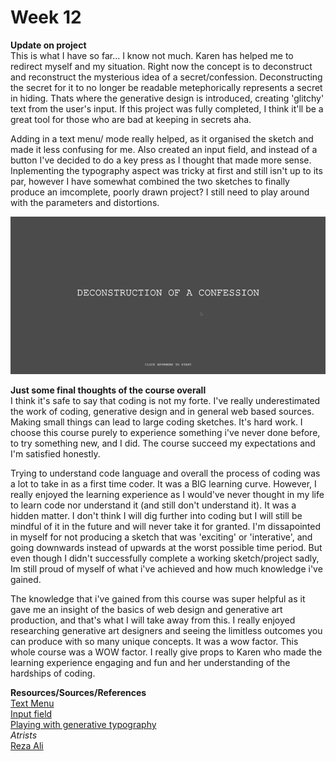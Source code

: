 # Week 12 <br> 
__Update on project__ <br> 
This is what I have so far... I know not much. Karen has helped me to redirect myself and my situation. Right now the concept is to deconstruct and reconstruct the mysterious idea of a secret/confession. Deconstructing the secret for it to no longer be readable metephorically represents a secret in hiding. Thats where the generative design is introduced, creating 'glitchy' text from the user's input. If this project was fully completed, I think it'll be a great tool for those who are bad at keeping in secrets aha. <br> 

Adding in a text menu/ mode really helped, as it organised the sketch and made it less confusing for me. Also created an input field, and instead of a button I've decided to do a key press as I thought that made more sense. Inplementing the typography aspect was tricky at first and still isn't up to its par, however I have somewhat combined the two sketches to finally produce an imcomplete, poorly drawn project? I still need to play around with the parameters and distortions. <br> 

![](https://github.com/ChantelLai/Slave-to-the-Algorithm/blob/master/Week12/DeconstructionConfession.gif) <br> 

__Just some final thoughts of the course overall__ <br>
I think it's safe to say that coding is not my forte. I've really underestimated the work of coding, generative design and in general web based sources. Making small things can lead to large coding sketches. It's hard work. I choose this course purely to experience something i've never done before, to try something new, and I did. The course succeed my expectations and I'm satisfied honestly. <br> 

Trying to understand code language and overall the process of coding was a lot to take in as a first time coder. It was a BIG learning curve. However, I really enjoyed the learning experience as I would've never thought in my life to learn code nor understand it (and still don't understand it). It was a hidden matter. I don't think I will dig further into coding but I will still be mindful of it in the future and will never take it for granted. I'm dissapointed in myself for not producing a sketch that was 'exciting' or 'interative', and going downwards instead of upwards at the worst possible time period. But even though I didn't successfully complete a working sketch/project sadly, Im still proud of myself of what i've achieved and how much knowledge i've gained. <br>

The knowledge that i've gained from this course was super helpful as it gave me an insight of the basics of web design and generative art production, and that's what I will take away from this. I really enjoyed researching generative art designers and seeing the limitless outcomes you can produce with so many unique concepts. It was a wow factor. This whole course was a WOW factor. I really give props to Karen who made the learning experience engaging and fun and her understanding of the hardships of coding. 

__Resources/Sources/References__<br>
[Text Menu](https://www.youtube.com/watch?v=TgHhEzKlLb4)<br>
[Input field](https://p5js.org/examples/dom-input-and-button.html) <br>
[Playing with generative typography](https://madebypi.co.uk/blog/playing-about-with-generative-typography/)<br>
_Atrists_<br>
[Reza Ali](https://www.syedrezaali.com/generative-typography-experiments/)<br>

